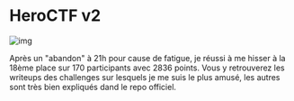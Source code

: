 # HeroCTF v2

![img](https://camo.githubusercontent.com/d4a26e3320a55a4cdfd976352f1021489586ae07d399c8c4c5c20858a8b850c0/68747470733a2f2f7062732e7477696d672e636f6d2f70726f66696c655f62616e6e6572732f3831353930373030363730383036303136302f313538363533303330362f3135303078353030)

Après un "abandon" à 21h pour cause de fatigue, je réussi à me hisser à la 18ème place sur 170 participants avec 2836 points.
Vous y retrouverez les writeups des challenges sur lesquels je me suis le plus amusé, les autres sont très bien expliqués dand le repo officiel.
